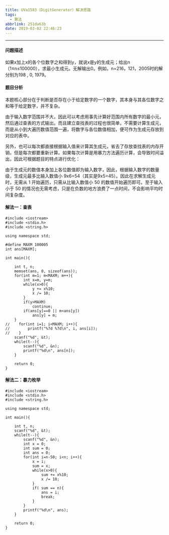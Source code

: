```yaml
---
title: UVa1583（DigitGenerator）解决思路
tags:
  - 算法
abbrlink: 251da63b
date: 2019-03-02 22:46:23
---
```


---

#### 问题描述

如果x加上x的各个位数字之和得到y，就说x是y的生成元；给出n（1≤n≤100000），求最小生成元。无解输出0。例如，n=216，121，2005时的解分别为198 , 0, 1979。

<!--more-->


#### 题目分析

本题核心部分在于判断是否存在小于给定数字的一个数字，其本身与其各位数字之和等于给定数字，并不复杂。

由于输入数字范围并不大，因此可以考虑用事先计算好范围内所有数字的最小元，然后通过查表的方式输出。而且建立查找表的过程也很简单，不需要计算生成元，而是从小到大遍历数值范围一遍，将数字与各位数值相加，便可作为生成元存放到对应的表中。

另外，也可以每次都直接根据输入值来计算其生成元，省去了存放查找表的内存开销，但是每次都要重新计算。如果每次计算是用暴力方法遍历计算，会导致时间溢出，因此可根据题目的特点进行优化：

由于生成元的数值本身加上各位数值即为输入数字，因此，根据输入数字的数量级，生成元最多比输入数值小 9x6=54（其实是9x5=45）。因此在求解生成元时，无需从 1 开始遍历，只需从比输入数值小 50 的数值开始遍历即可。至于输入小于 50 的情况也无需考虑，只是在负数的地方浪费了一点时间，不会影响平均时间复杂度。


#### 解法一：查表

```
#include <iostream>
#include <stdio.h>
#include <string.h>

using namespace std;

#define MAXM 100005
int ans[MAXM];

int main(){

    int t, n;
    memset(ans, 0, sizeof(ans));
    for(int m=1; m<MAXM; m++){
        int x=m, y=m;
        while(x>0){
            y += x%10;
            x /= 10;
        }
        if(y>MAXM)
            continue;
        if(ans[y]==0 || m<ans[y])
            ans[y] = m;
    }
//    for(int i=1; i<MAXM; i++){
//        printf("%7d %7d\n", i, ans[i]);
//    }
    scanf("%d", &t);
    while(t--){
        scanf("%d", &n);
        printf("%d\n", ans[n]);
    }

    return 0;
}
```


#### 解法二：暴力枚举

```
#include <iostream>
#include <stdio.h>
#include <string.h>

using namespace std;

int main(){

    int t, n;
    scanf("%d", &t);
    while(t--){
        scanf("%d", &n);
        int x = 0;
        int sum = 0;
        int ans = 0;
        for(int i=n-50; i<n; i++){
            x = i;
            sum = x;
            while(x>0){
                sum += x%10;
                x /= 10;
            }
            if( sum == n){
                ans = i;
                break;
            }
        }
        printf("%d\n", ans);
    }
    
    return 0;
}
```